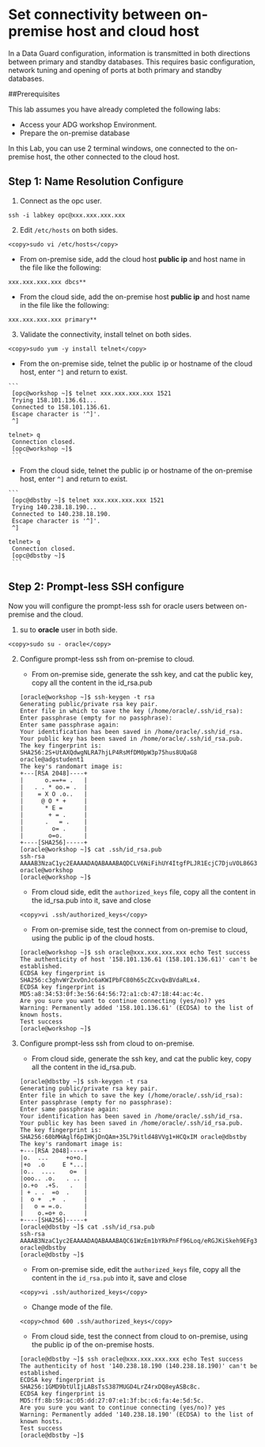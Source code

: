 # Set connectivity between on-premise host and cloud host

In a Data Guard configuration, information is transmitted in both directions between primary and standby databases. This requires basic configuration, network tuning and opening of ports at both primary and standby databases. 

##Prerequisites

This lab assumes you have already completed the following labs:

- Access your ADG workshop Environment.
- Prepare the on-premise database

In this Lab, you can use 2 terminal windows, one connected to the on-premise host, the other connected to the cloud host. 

## Step 1: Name Resolution Configure

1. Connect as the opc user.

```
ssh -i labkey opc@xxx.xxx.xxx.xxx
```

2. Edit `/etc/hosts` on both sides.

```
<copy>sudo vi /etc/hosts</copy>
```

   - From on-premise side, add the cloud host **public ip** and host name in the file like the following:

   ```
   xxx.xxx.xxx.xxx dbcs**
   ```

   - From the cloud side, add the on-premise host **public ip** and host name in the file like the following:

   ```
   xxx.xxx.xxx.xxx primary**
   ```

3. Validate the connectivity, install telnet on both sides.

```
<copy>sudo yum -y install telnet</copy>
```

   - From the on-premise side, telnet the public ip or hostname of the cloud host, enter `^]` and return to exist. 

    ```
     [opc@workshop ~]$ telnet xxx.xxx.xxx.xxx 1521
     Trying 158.101.136.61...
     Connected to 158.101.136.61.
     Escape character is '^]'.
     ^]
         
    telnet> q
     Connection closed.
     [opc@workshop ~]$ 
     ```

   - From the cloud side, telnet the public ip or hostname of the on-premise host, enter `^]` and return to exist. 

    ```
     [opc@dbstby ~]$ telnet xxx.xxx.xxx.xxx 1521
     Trying 140.238.18.190...
     Connected to 140.238.18.190.
     Escape character is '^]'.
     ^]
         
    telnet> q
     Connection closed.
     [opc@dbstby ~]$
     ```



## Step 2: Prompt-less SSH configure

Now you will configure the prompt-less ssh for oracle users between on-premise and the cloud.

1. su to **oracle** user in both side.

```
<copy>sudo su - oracle</copy>
```

2. Configure prompt-less ssh from on-premise to cloud.

     - From on-premise side, generate the ssh key, and cat the public key, copy all the content in the id_rsa.pub

     ```
     [oracle@workshop ~]$ ssh-keygen -t rsa
     Generating public/private rsa key pair.
     Enter file in which to save the key (/home/oracle/.ssh/id_rsa): 
     Enter passphrase (empty for no passphrase): 
     Enter same passphrase again: 
     Your identification has been saved in /home/oracle/.ssh/id_rsa.
     Your public key has been saved in /home/oracle/.ssh/id_rsa.pub.
     The key fingerprint is:
     SHA256:2S+UtAXQdwgNLRA7hjLP4RsMfDM0pW3p75hus8UQaG8 oracle@adgstudent1
     The key's randomart image is:
     +---[RSA 2048]----+
     |      o.==+= .   |
     |   . . * oo.= .  |
     |    = X O .o..   |
     |     @ O * +     |
     |      * E =      |
     |       + = .     |
     |      .   = .    |
     |        o= .     |
     |       o=o.      |
     +----[SHA256]-----+
     [oracle@workshop ~]$ cat .ssh/id_rsa.pub
     ssh-rsa AAAAB3NzaC1yc2EAAAADAQABAAABAQDCLV6NiFihUY4ItgfPLJR1EcjC7DjuVOL86G3VperrA8hEKP2uLSh7AEeKm4MZmPPIzO/HlMw3KkhhUZNX/C+b29tQ2l8+fbCzzMGmZSAGmT2vEmot/9lVT714l/rcfWNXv8qcj6x4wHUqygH87XSDcCRaQt7vUcFNITOb/4yGRc9LcSQdlV1Yf1eOfUnkpB1fOoEXFfkAxgd1UeuFS0pIiejutqbPSeppu9X2RrbAmZymAVa7MiNNG2mZHf9tWJrigXsTwmgOgPlsAIcbutoVRGPcP1xc43ut9oUWk8reBEyDj8X2bgeafG+KeXD6YRh53lqIbTNYz+k1sfHwyuUl oracle@workshop
     [oracle@workshop ~]$  
     ```

     - From cloud side, edit the `authorized_keys` file, copy all the content in the id_rsa.pub into it, save and close

     ```
     <copy>vi .ssh/authorized_keys</copy>
     ```

     - From on-premise side, test the connect from on-premise to cloud, using the public ip of the cloud hosts.

     ```
     [oracle@workshop ~]$ ssh oracle@xxx.xxx.xxx.xxx echo Test success
     The authenticity of host '158.101.136.61 (158.101.136.61)' can't be established.
     ECDSA key fingerprint is SHA256:c3ghvWrZxvOnJc6aKWIPbFC80h65cZCxvQxBVdaRLx4.
     ECDSA key fingerprint is MD5:a8:34:53:0f:3e:56:64:56:72:a1:cb:47:18:44:ac:4c.
     Are you sure you want to continue connecting (yes/no)? yes
     Warning: Permanently added '158.101.136.61' (ECDSA) to the list of known hosts.
     Test success
     [oracle@workshop ~]$ 
     ```

3. Configure prompt-less ssh from cloud to on-premise.

     - From cloud side, generate the ssh key, and cat the public key, copy all the content in the id_rsa.pub.

     ```
     [oracle@dbstby ~]$ ssh-keygen -t rsa
     Generating public/private rsa key pair.
     Enter file in which to save the key (/home/oracle/.ssh/id_rsa): 
     Enter passphrase (empty for no passphrase): 
     Enter same passphrase again: 
     Your identification has been saved in /home/oracle/.ssh/id_rsa.
     Your public key has been saved in /home/oracle/.ssh/id_rsa.pub.
     The key fingerprint is:
     SHA256:60bMHAglf6pIHKjDnQAm+35L79itld48VVg1+HCQxIM oracle@dbstby
     The key's randomart image is:
     +---[RSA 2048]----+
     |o.  ...     +o+o.|
     |+o  .o     E *...|
     |o..  ....    o=  |
     |ooo.. .o.   . .. |
     |o.+o  .+S.   .   |
     | + . .  =o  .    |
     |  o +  .+  .     |
     |   o = =.o.      |
     |    o.=o+ o.     |
     +----[SHA256]-----+
     [oracle@dbstby ~]$ cat .ssh/id_rsa.pub
     ssh-rsa AAAAB3NzaC1yc2EAAAADAQABAAABAQC61WzEm1bYRkPnFf96Loq/eRGJKiSkeh9EFg3NzMBUmRq4rSWMsMkIkrLmrJUNF8I5tFMnSV+AQZo5vrtU23NVvxsQHF7rKYiMm9ARkACQmr1th8kefc/sJMn/3hQDm27FB5RLeZzbxyZoJAq7ZtLMfudlogaYxqLZLBnuHT8Oky/5FOa1EUVOaqiKm8f7pPlqnxpf1QdO8lswMvInWh3Zq9newfTmu/qt56shNd462uOyNjjCgRtmxsYXIxFhJecvDnkGJ+Tekq27nozBI+c3GyQS8tsyPnjt3DRg35sXJFWOeEswmxqxAjP0KWDFlSZ3aNm4ESS3ZPaTfSlgx0E1 oracle@dbstby
     [oracle@dbstby ~]$ 
     ```

     - From on-premise side, edit the `authorized_keys` file, copy all the content in the `id_rsa.pub` into it, save and close

     ```
     <copy>vi .ssh/authorized_keys</copy>
     ```

     - Change mode of the file.

     ```
     <copy>chmod 600 .ssh/authorized_keys</copy>
     ```

     - From cloud side, test the connect from cloud to on-premise, using the public ip of the on-premise hosts.

     ```
     [oracle@dbstby ~]$ ssh oracle@xxx.xxx.xxx.xxx echo Test success
     The authenticity of host '140.238.18.190 (140.238.18.190)' can't be established.
     ECDSA key fingerprint is SHA256:1GMD9btUlIjLABsTsS387MUGD4LrZ4rxDQ8eyASBc8c.
     ECDSA key fingerprint is MD5:ff:8b:59:ac:05:dd:27:07:e1:3f:bc:c6:fa:4e:5d:5c.
     Are you sure you want to continue connecting (yes/no)? yes
     Warning: Permanently added '140.238.18.190' (ECDSA) to the list of known hosts.
     Test success
     [oracle@dbstby ~]$ 
     ```

